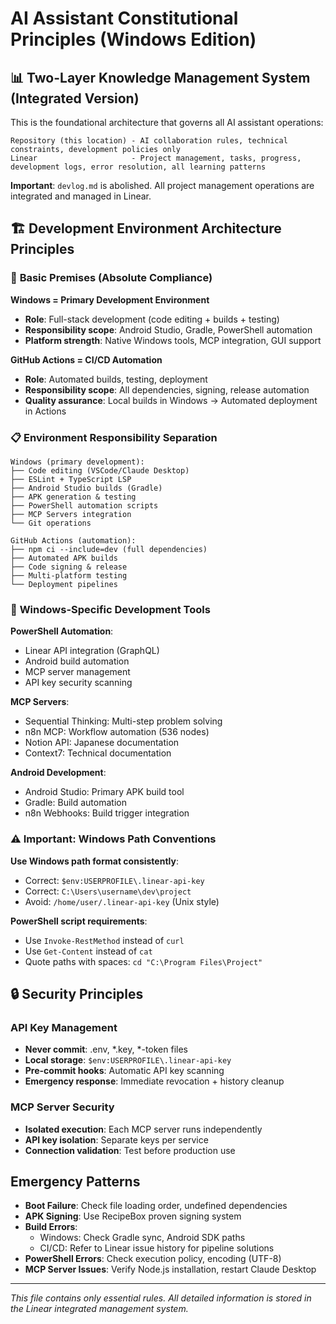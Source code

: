 # AI Assistant Constitutional Principles (Windows Edition)

## 📊 Two-Layer Knowledge Management System (Integrated Version)

This is the foundational architecture that governs all AI assistant operations:

```
Repository (this location) - AI collaboration rules, technical constraints, development policies only
Linear                     - Project management, tasks, progress, development logs, error resolution, all learning patterns
```

**Important**: `devlog.md` is abolished. All project management operations are integrated and managed in Linear.

## 🏗️ Development Environment Architecture Principles

### 🎯 **Basic Premises (Absolute Compliance)**

**Windows = Primary Development Environment**
- **Role**: Full-stack development (code editing + builds + testing)
- **Responsibility scope**: Android Studio, Gradle, PowerShell automation
- **Platform strength**: Native Windows tools, MCP integration, GUI support

**GitHub Actions = CI/CD Automation**
- **Role**: Automated builds, testing, deployment
- **Responsibility scope**: All dependencies, signing, release automation
- **Quality assurance**: Local builds in Windows → Automated deployment in Actions

### 📋 **Environment Responsibility Separation**

```
Windows (primary development):
├── Code editing (VSCode/Claude Desktop)
├── ESLint + TypeScript LSP
├── Android Studio builds (Gradle)
├── APK generation & testing
├── PowerShell automation scripts
├── MCP Servers integration
└── Git operations

GitHub Actions (automation):
├── npm ci --include=dev (full dependencies)
├── Automated APK builds
├── Code signing & release
├── Multi-platform testing
└── Deployment pipelines
```

### 🔧 **Windows-Specific Development Tools**

**PowerShell Automation**:
- Linear API integration (GraphQL)
- Android build automation
- MCP server management
- API key security scanning

**MCP Servers**:
- Sequential Thinking: Multi-step problem solving
- n8n MCP: Workflow automation (536 nodes)
- Notion API: Japanese documentation
- Context7: Technical documentation

**Android Development**:
- Android Studio: Primary APK build tool
- Gradle: Build automation
- n8n Webhooks: Build trigger integration

### ⚠️ **Important: Windows Path Conventions**

**Use Windows path format consistently**:
- Correct: `$env:USERPROFILE\.linear-api-key`
- Correct: `C:\Users\username\dev\project`
- Avoid: `/home/user/.linear-api-key` (Unix style)

**PowerShell script requirements**:
- Use `Invoke-RestMethod` instead of `curl`
- Use `Get-Content` instead of `cat`
- Quote paths with spaces: `cd "C:\Program Files\Project"`

## 🔒 Security Principles

### API Key Management
- **Never commit**: .env, *.key, *-token files
- **Local storage**: `$env:USERPROFILE\.linear-api-key`
- **Pre-commit hooks**: Automatic API key scanning
- **Emergency response**: Immediate revocation + history cleanup

### MCP Server Security
- **Isolated execution**: Each MCP server runs independently
- **API key isolation**: Separate keys per service
- **Connection validation**: Test before production use

## Emergency Patterns

- **Boot Failure**: Check file loading order, undefined dependencies
- **APK Signing**: Use RecipeBox proven signing system
- **Build Errors**:
  - Windows: Check Gradle sync, Android SDK paths
  - CI/CD: Refer to Linear issue history for pipeline solutions
- **PowerShell Errors**: Check execution policy, encoding (UTF-8)
- **MCP Server Issues**: Verify Node.js installation, restart Claude Desktop

---

*This file contains only essential rules. All detailed information is stored in the Linear integrated management system.*
